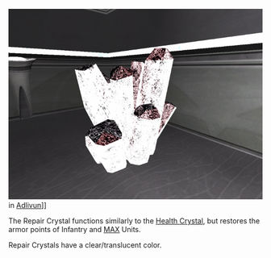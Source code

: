 ![](../images/ArmorRepairCrystal.jpg "fig:ArmorRepairCrystal.jpg") in
[Adlivun](../locations/Adlivun.md)\]\]

The Repair Crystal functions similarly to the
[Health Crystal](Health_Crystal.md), but restores the armor points of Infantry
and [MAX](Mechanized_Assault_Exo-Suit.md) Units.

Repair Crystals have a clear/translucent color.

<!--[Category:Game Items](Category:Game_Items.md)-->
